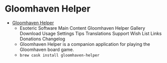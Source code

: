 # Gloomhaven Helper
- [Gloomhaven Helper](https://esotericsoftware.com/gloomhaven-helper)
  -  Esoteric Software Main Content Gloomhaven Helper Gallery Download Usage Settings Tips Translations Support Wish List Links Donations Changelog
  - Gloomhaven Helper is a companion application for playing the Gloomhaven board game.
  - `brew cask install gloomhaven-helper`

